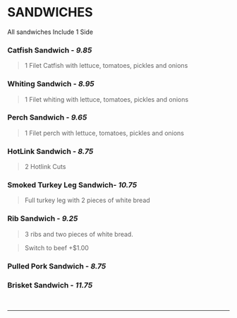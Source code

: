 # SANDWICHES

 <Banner>All sandwiches Include 1 Side</Banner>

 ### Catfish Sandwich - *9.85*
 > 1 Filet Catfish with lettuce, tomatoes, pickles and onions
 ### Whiting Sandwich - *8.95*
 > 1 Filet whiting with lettuce, tomatoes, pickles and onions
 ### Perch Sandwich - *9.65*
 > 1 Filet perch with lettuce, tomatoes, pickles and onions
 ### HotLink Sandwich - *8.75*
 > 2 Hotlink Cuts
 ### Smoked Turkey Leg Sandwich- *10.75*
 > Full turkey leg with 2 pieces of white bread
 ### Rib Sandwich - *9.25*
 > 3 ribs and two pieces of white bread.

 > Switch to beef +$1.00
 ### Pulled Pork Sandwich - *8.75*
 ### Brisket Sandwich - *11.75*

<br>
<hr>
<Available/>
<Disclaimer/>
